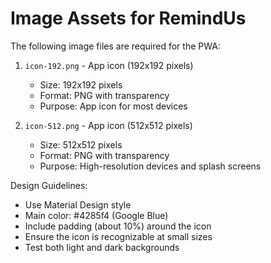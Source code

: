 # Image Assets for RemindUs

The following image files are required for the PWA:

1. `icon-192.png` - App icon (192x192 pixels)
   - Size: 192x192 pixels
   - Format: PNG with transparency
   - Purpose: App icon for most devices

2. `icon-512.png` - App icon (512x512 pixels)
   - Size: 512x512 pixels
   - Format: PNG with transparency
   - Purpose: High-resolution devices and splash screens

Design Guidelines:
- Use Material Design style
- Main color: #4285f4 (Google Blue)
- Include padding (about 10%) around the icon
- Ensure the icon is recognizable at small sizes
- Test both light and dark backgrounds 